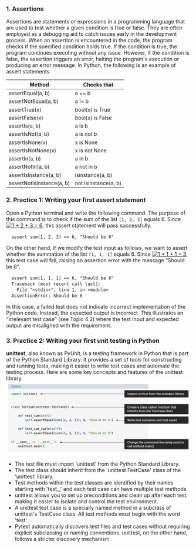 ### 1. Assertions

Assertions are statements or expressions in a programming language that are used to test whether a given condition is true or false. They are often employed as a debugging aid to catch issues early in the development process. When an assertion is encountered in the code, the program checks if the specified condition holds true. If the condition is true, the program continues executing without any issue. However, if the condition is false, the assertion triggers an error, halting the program's execution or producing an error message. In Python, the following is an example of assert statements.

|Method|Checks that|
|---|---|
|assertEqual(a, b)|a == b|
|assertNotEqual(a, b)|a != b|
|assertTrue(x)|bool(x) is True|
|assertFalse(x)|bool(x) is False|
|assertIs(a, b)|a is b|
|assertIsNot(a, b)|a is not b|
|assertIsNone(x)|x is None|
|assertIsNotNone(x)|x is not None|
|assertIn(a, b)|a in b|
|assertNotIn(a, b)|a not in b|
|assertIsInstance(a, b)|isinstance(a, b)|
|assertNotIsInstance(a, b)|not isinstance(a, b)|

### 2. Practice 1: Writing your first assert statement

Open a Python terminal and write the following command. The purpose of this command is to check if the sum of the list `[1, 2, 3]` equals 6. Since [![1 + 2 + 3 = 6](https://learning.monash.edu/filter/tex/pix.php/d63ea2f648b5babea878a62e3db7d27c.png "1 + 2 + 3 = 6")](https://learning.monash.edu/filter/tex/displaytex.php?texexp=1%20%2B%202%20%2B%203%20%3D%206 "TeX"), this assert statement will pass successfully.

      assert sum(1, 2, 3) == 6, "Should be 6"  

On the other hand, if we modify the test input as follows, we want to assert whether the summation of the list `[1, 1, 1]` equals 6. Since [![1 + 1 + 1 = 3](https://learning.monash.edu/filter/tex/pix.php/b3818054333acd71cf14a369bb570aca.png "1 + 1 + 1 = 3")](https://learning.monash.edu/filter/tex/displaytex.php?texexp=1%20%2B%201%20%2B%201%20%3D%203 "TeX"), this test case will fail, raising an assertion error with the message “Should be 6”.

      assert sum(1, 1, 1) == 6, "Should be 6"
      Traceback (most recent call last):
        File "<stdin>", line 1, in <module>
      AssertionError: Should be 6  

In this case, a failed test does not indicate incorrect implementation of the Python code. Instead, the expected output is incorrect. This illustrates an “irrelevant test case” (see Topic 4.2) where the test input and expected output are misaligned with the requirement.

### 3. Practice 2: Writing your first unit testing in Python

**unittest**, also known as PyUnit, is a testing framework in Python that is part of the Python Standard Library. It provides a set of tools for constructing and running tests, making it easier to write test cases and automate the testing process. Here are some key concepts and features of the unittest library.![](../public/75d21d4ffed777e8c7a7202f0de371a0.png)

- The test file must import ‘unittest’ from the Python Standard Library.
- The test class should inherit from the 'unittest.TestCase' class of the ‘unittest’ library.
- Test methods within the test classes are identified by their names starting with 'test_,' and each test case can have multiple test methods.
- unittest allows you to set up preconditions and clean up after each test, making it easier to isolate and control the test environment.
- A unittest test case is a specially named method in a subclass of unittest's TestCase class. All test methods must begin with the word 'test'.
- Pytest automatically discovers test files and test cases without requiring explicit subclassing or naming conventions. unittest, on the other hand, follows a stricter discovery mechanism.